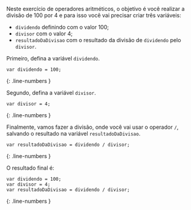 Neste exercício de operadores aritméticos, o objetivo é você realizar a divisão de 100 por 4 e para isso você vai precisar criar três variáveis:

- `dividendo` definindo com o valor 100;
- `divisor` com o valor 4;
- `resultadoDaDivisao` com o resultado da divisão de `dividendo` pelo `divisor`.

Primeiro, defina a variável `dividendo`.

```language-javascript
var dividendo = 100;
```
{: .line-numbers }

Segundo, defina a variável `divisor`.

```language-javascript
var divisor = 4;
```
{: .line-numbers }

Finalmente, vamos fazer a divisão, onde você vai usar o operador `/`, salvando o resultado na variável `resultadoDaDivisao`.

```language-javascript
var resultadoDaDivisao = dividendo / divisor;
```
{: .line-numbers }

O resultado final é:

```language-javascript
var dividendo = 100;
var divisor = 4;
var resultadoDaDivisao = dividendo / divisor;
```
{: .line-numbers }
